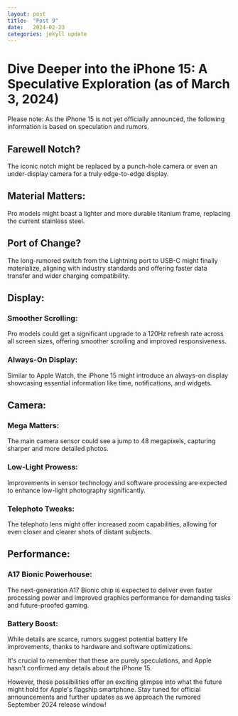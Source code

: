 ```yaml
---
layout: post
title:  "Post 9"
date:   2024-02-23
categories: jekyll update
---
```


# Dive Deeper into the iPhone 15: A Speculative Exploration (as of March 3, 2024)

Please note: As the iPhone 15 is not yet officially announced, the following information is based on speculation and rumors.

## Farewell Notch?
The iconic notch might be replaced by a punch-hole camera or even an under-display camera for a truly edge-to-edge display.

## Material Matters:
Pro models might boast a lighter and more durable titanium frame, replacing the current stainless steel.

## Port of Change?
The long-rumored switch from the Lightning port to USB-C might finally materialize, aligning with industry standards and offering faster data transfer and wider charging compatibility.

## Display:
### Smoother Scrolling:
Pro models could get a significant upgrade to a 120Hz refresh rate across all screen sizes, offering smoother scrolling and improved responsiveness.
### Always-On Display:
Similar to Apple Watch, the iPhone 15 might introduce an always-on display showcasing essential information like time, notifications, and widgets.

## Camera:
### Mega Matters:
The main camera sensor could see a jump to 48 megapixels, capturing sharper and more detailed photos.
### Low-Light Prowess:
Improvements in sensor technology and software processing are expected to enhance low-light photography significantly.
### Telephoto Tweaks:
The telephoto lens might offer increased zoom capabilities, allowing for even closer and clearer shots of distant subjects.

## Performance:
### A17 Bionic Powerhouse:
The next-generation A17 Bionic chip is expected to deliver even faster processing power and improved graphics performance for demanding tasks and future-proofed gaming.
### Battery Boost:
While details are scarce, rumors suggest potential battery life improvements, thanks to hardware and software optimizations.

It's crucial to remember that these are purely speculations, and Apple hasn't confirmed any details about the iPhone 15.

However, these possibilities offer an exciting glimpse into what the future might hold for Apple's flagship smartphone. Stay tuned for official announcements and further updates as we approach the rumored September 2024 release window!
